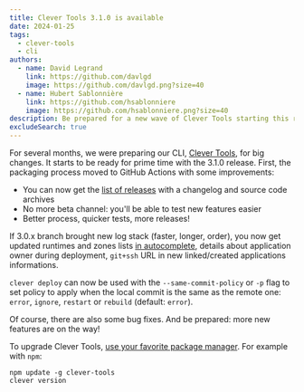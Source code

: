 ```yaml
---
title: Clever Tools 3.1.0 is available
date: 2024-01-25
tags:
  - clever-tools
  - cli
authors:
  - name: David Legrand
    link: https://github.com/davlgd
    image: https://github.com/davlgd.png?size=40
  - name: Hubert Sablonnière
    link: https://github.com/hsablonniere
    image: https://github.com/hsablonniere.png?size=40
description: Be prepared for a new wave of Clever Tools starting this release 3.1.0!
excludeSearch: true
---
```


For several months, we were preparing our CLI, [Clever Tools](https://github.com/CleverCloud/clever-tools/), for big changes. It starts to be ready for prime time with the 3.1.0 release. First, the packaging process moved to GitHub Actions with some improvements:
- You can now get the [list of releases](https://github.com/CleverCloud/clever-tools/releases) with a changelog and source code archives
- No more beta channel: you'll be able to test new features easier
- Better process, quicker tests, more releases!

If 3.0.x branch brought new log stack (faster, longer, order), you now get updated runtimes and zones lists [in autocomplete](https://github.com/CleverCloud/clever-tools?tab=readme-ov-file#enabling-autocompletion), details about application owner during deployment, `git+ssh` URL in new linked/created applications informations.

`clever deploy` can now be used with the `--same-commit-policy` or `-p` flag to set policy to apply when the local commit is the same as the remote one: `error`, `ignore`, `restart` or `rebuild` (default: `error`).

Of course, there are also some bug fixes. And be prepared: more new features are on the way!

To upgrade Clever Tools, [use your favorite package manager](https://github.com/CleverCloud/clever-tools/blob/master/docs/setup-systems.md#how-to-install-clever-tools). For example with `npm`:

```
npm update -g clever-tools
clever version
```
